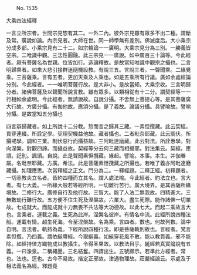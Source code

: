 ﻿　　No. 1535

大乘四法經釋

一言立所宗者。世間宗見惣有其二。一外二內。彼外宗見雖有眾多不出二種。謂斷及常。廣說如論。內宗見者。大師在世。同一師學無有差別。佛滅度后。大小乘宗分成多部。小乘宗見有二十二。如宗輪論一一廣明。大乘宗見分為三別。一勝義皆空宗。二唯識中觀。三法性圓融。此三宗見一一廣說。如中廣百三十論等。今此經者。厥有菩薩名為世親。位皆加行。造論釋故。是故當知唯識中觀宗之攝也。二言明歸乘者。如來大悲引接群迷隨機設教。有說三五。言說三者。一聲聞乘。二緣覺乘。三菩薩乘。言有五者。更加天乘及人乘也。如是五乘所有行議。廣如余處經論分別。今此經者。一一唯明菩薩行故。是大非小。是故當知。大乘宗收。三言明歸分者。諸佛菩薩及以聲聞所說言教。雖有眾多。以類相從有十二分。謂契經等一一行相如余處明。今此經者。無請說故。自說分攝。不舍無上菩提心等。是其菩薩廣大行故。方廣分攝。有伽他故。應頌分攝。是了義故。論議分攝。具譬喻故。譬喻分攝。是故當知五分攝也

四言辯歸藏者。如上所說十二分教。惣而言之歸其三藏。一素怛攬藏。此云契經。貫穿連綴。所詮定學。契理契機益他故。藏者攝也。二者毗奈耶藏。此云調伏。所攝戒學。調和三業。制伏惡行而攝益故。三阿毗達磨藏。此云對法。所詮惠學。對向涅槃。對觀四諦。而攝益故。契經等分云何三藏而相攝耶。對法集云。契經。應頌。記別。諷頌。自說。此是聲聞素怛攬藏。緣起。譬喻。本事。本生。并伽眷屬。名毗奈耶藏。方廣。希法。此是菩薩素怛攬藏之所攝也。若唯了義亦阿毗達磨藏攝。如理應思。次當釋經之正文。門分為二。一釋經題。二釋正經。初釋題者。一切圣教夫立名者。皆約四種而立其名。謂人處法喻。今此經者。約法立也。言大者。有七大義。一所緣大般若等經所明。一切難行苦行。廣大境界。是其菩薩所緣境故。二修行大。廣修自行及他行故。三智大。能了人法二無我故。四精進大。三無數劫行難行故。五方便不住生死及涅槃故。六業大。盡生死際。能作諸佛一切業故。七成就大。而能成就十力無畏不共法等大功德故。以此七大。而起二乘故言大也。言乘者。運載之義。生死為此岸。涅槃名彼岸。有情名中流。此經所說四種法船。運載有情。超生死海。令至涅槃故。名為乘。言四者。數也。何故列數。論中自明。言法者。軌持為義。下經所說四種行法。即是菩薩軌則故也。言經者。梵言素怛攬。乃四義。謂依綖廗經。今取綖義。如綖穿花風不散。能以教貫義。邪不能除。如經持律方織物成以教攝生。令得圣果故。以教法目乎。綖經若真實論說有五義。一曰潒泉。二稱繩墨。三名結鬘。四謂出生。五號顯示。若準此方經者。常也。法也。逕也。古今不易故。揩定正邪故。津通物理故。莊嚴經論云。示處及于相法義名為經。釋題竟

